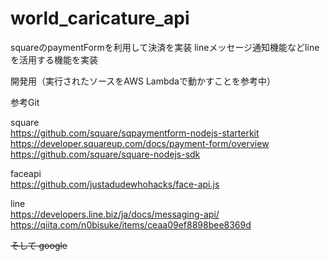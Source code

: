 # world_caricature_api

squareのpaymentFormを利用して決済を実装
lineメッセージ通知機能などlineを活用する機能を実装

開発用（実行されたソースをAWS Lambdaで動かすことを参考中）



参考Git 

square<br>
https://github.com/square/sqpaymentform-nodejs-starterkit<br>
https://developer.squareup.com/docs/payment-form/overview<br>
https://github.com/square/square-nodejs-sdk

faceapi<br>
https://github.com/justadudewhohacks/face-api.js<br>

line<br>
https://developers.line.biz/ja/docs/messaging-api/<br>
https://qiita.com/n0bisuke/items/ceaa09ef8898bee8369d<br>


~~そして google~~
